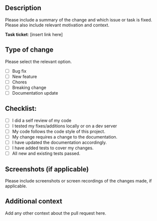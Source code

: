 ## Description

Please include a summary of the change and which issue or task is fixed. Please also include relevant motivation and context.

<b>Task ticket</b>: [insert link here]

## Type of change

Please select the relevant option.

- [ ] Bug fix
- [ ] New feature
- [ ] Chores
- [ ] Breaking change
- [ ] Documentation update

## Checklist:

- [ ] I did a self review of my code
- [ ] I tested my fixes/additions locally or on a dev server
- [ ] My code follows the code style of this project.
- [ ] My change requires a change to the documentation.
- [ ] I have updated the documentation accordingly.
- [ ] I have added tests to cover my changes.
- [ ] All new and existing tests passed.

## Screenshots (if applicable)

Please include screenshots or screen recordings of the changes made, if applicable.

## Additional context

Add any other context about the pull request here.
